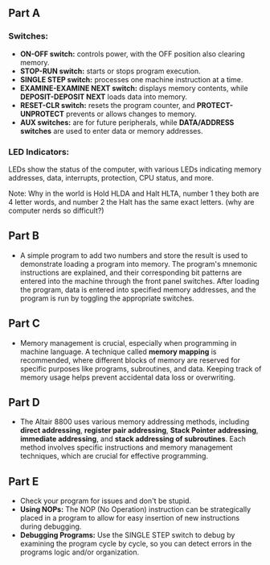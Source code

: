 ## Part A
### Switches: 
  - **ON-OFF switch:** controls power, with the OFF position also clearing memory.
  - **STOP-RUN switch:** starts or stops program execution.
  - **SINGLE STEP switch:** processes one machine instruction at a time.
  - **EXAMINE-EXAMINE NEXT switch:** displays memory contents, while **DEPOSIT-DEPOSIT NEXT** loads data into memory.
  - **RESET-CLR switch:** resets the program counter, and **PROTECT-UNPROTECT** prevents or allows changes to memory.
  - **AUX switches:** are for future peripherals, while **DATA/ADDRESS switches** are used to enter data or memory addresses.

### LED Indicators: 
  LEDs show the status of the computer, with various LEDs indicating memory addresses, data, interrupts, protection, CPU status, and more.

Note: Why in the world is Hold HLDA and Halt HLTA, number 1 they both are 4 letter words, and number 2 the Halt has the same exact letters. (why are computer nerds so difficult?)


## Part B
- A simple program to add two numbers and store the result is used to demonstrate loading a program into memory. The program's mnemonic instructions are explained, and their corresponding bit patterns are entered into the machine through the front panel switches. After loading the program, data is entered into specified memory addresses, and the program is run by toggling the appropriate switches.

## Part C
- Memory management is crucial, especially when programming in machine language. A technique called **memory mapping** is recommended, where different blocks of memory are reserved for specific purposes like programs, subroutines, and data. Keeping track of memory usage helps prevent accidental data loss or overwriting.

## Part D
- The Altair 8800 uses various memory addressing methods, including **direct addressing**, **register pair addressing**, **Stack Pointer addressing**, **immediate addressing**, and **stack addressing of subroutines**. Each method involves specific instructions and memory management techniques, which are crucial for effective programming.

## Part E
- Check your program for issues and don't be stupid.
- **Using NOPs:** The NOP (No Operation) instruction can be strategically placed in a program to allow for easy insertion of new instructions during debugging.
- **Debugging Programs:** Use the SINGLE STEP switch to debug by examining the program cycle by cycle, so you can detect errors in the programs logic and/or organization.